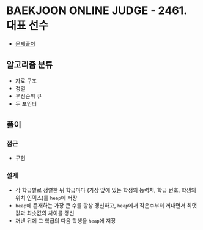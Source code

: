 # BAEKJOON ONLINE JUDGE - 2461. 대표 선수

- [문제출처](https://www.acmicpc.net/problem/2461 '2461. 대표 선수')

## 알고리즘 분류

- 자료 구조
- 정렬
- 우선순위 큐
- 두 포인터

## 풀이

### 접근

- 구현

### 설계

- 각 학급별로 정렬한 뒤 학급마다 (가장 앞에 있는 학생의 능력치, 학급 번호, 학생의 위치 인덱스)를 `heap`에 저장
- `heap`에 존재하는 가장 큰 수를 항상 갱신하고, `heap`에서 작은수부터 꺼내면서 최댓값과 최솟값의 차이를 갱신
- 꺼낸 뒤에 그 학급의 다음 학생을 `heap`에 저장
